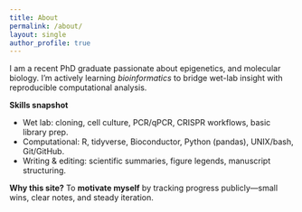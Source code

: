 ```yaml
---
title: About
permalink: /about/
layout: single
author_profile: true
---
```


I am a recent PhD graduate passionate about epigenetics, and molecular biology. I’m actively learning *bioinformatics* to bridge wet-lab insight with reproducible computational analysis.

**Skills snapshot**  
- Wet lab: cloning, cell culture, PCR/qPCR, CRISPR workflows, basic library prep.  
- Computational: R, tidyverse, Bioconductor, Python (pandas), UNIX/bash, Git/GitHub.  
- Writing & editing: scientific summaries, figure legends, manuscript structuring.

**Why this site?** To **motivate myself** by tracking progress publicly—small wins, clear notes, and steady iteration.
